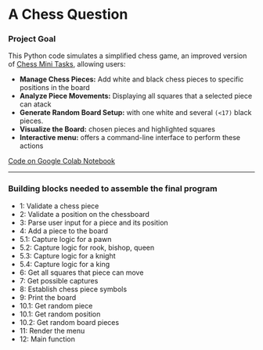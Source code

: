 # A Chess Question

### Project Goal

This Python code simulates a simplified chess game, an improved version of [Chess Mini Tasks](https://github.com/monikase/Data-Analytics-Projects/blob/main/_11-Chess%20Assignment/Chess_Mini_Tasks.md), allowing users:

* **Manage Chess Pieces:** Add white and black chess pieces to specific positions in the board
* **Analyze Piece Movements:** Displaying all squares that a selected piece can atack
* **Generate Random Board Setup:** with one white and several `(<17)` black pieces.
* **Visualize the Board:** chosen pieces and highlighted squares
* **Interactive menu:** offers a command-line interface to perform these actions

[Code on Google Colab Notebook](https://colab.research.google.com/drive/1Bs71zqz8-9XDec0BTxFJntxJeJHsZ4sA?usp=sharing)

---

### Building blocks needed to assemble the final program

- 1: Validate a chess piece
- 2: Validate a position on the chessboard
- 3: Parse user input for a piece and its position
- 4: Add a piece to the board
- 5.1: Capture logic for a pawn
- 5.2: Capture logic for rook, bishop, queen
- 5.3: Capture logic for a knight
- 5.4: Capture logic for a king
- 6: Get all squares that piece can move
- 7: Get possible captures
- 8: Establish chess piece symbols
- 9: Print the board
- 10.1: Get random piece
- 10.1: Get random position
- 10.2: Get random board pieces
- 11: Render the menu
- 12: Main function



